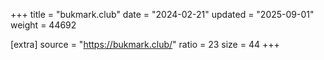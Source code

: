 +++
title = "bukmark.club"
date = "2024-02-21"
updated = "2025-09-01"
weight = 44692

[extra]
source = "https://bukmark.club/"
ratio = 23
size = 44
+++
